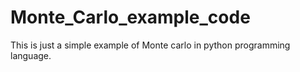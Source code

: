 # Monte_Carlo_example_code
This is just a simple example of Monte carlo in python programming language.
